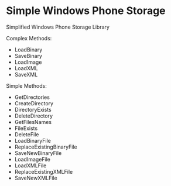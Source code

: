 Simple Windows Phone Storage
============================

Simplified Windows Phone Storage Library

Complex Methods:
* LoadBinary
* SaveBinary
* LoadImage
* LoadXML
* SaveXML

Simple Methods:
* GetDirectories
* CreateDirectory
* DirectoryExists
* DeleteDirectory
* GetFilesNames
* FileExists
* DeleteFile
* LoadBinaryFile
* ReplaceExistingBinaryFile
* SaveNewBinaryFile
* LoadImageFile
* LoadXMLFile
* ReplaceExistingXMLFile
* SaveNewXMLFile
